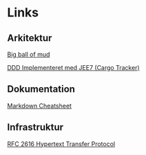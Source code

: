 # Links

## Arkitektur
[Big ball of mud](http://www.laputan.org/mud/mud.html)

[DDD Implementeret med JEE7 (Cargo Tracker)](https://cargotracker.java.net)

## Dokumentation
[Markdown Cheatsheet](https://github.com/adam-p/markdown-here/wiki/Markdown-Cheatsheet#links)

## Infrastruktur
[RFC 2616 Hypertext Transfer Protocol](http://www.w3.org/Protocols/rfc2616/rfc2616.html)
